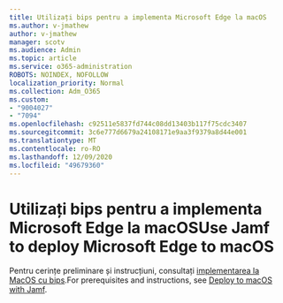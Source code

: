 ```yaml
---
title: Utilizați bips pentru a implementa Microsoft Edge la macOS
ms.author: v-jmathew
author: v-jmathew
manager: scotv
ms.audience: Admin
ms.topic: article
ms.service: o365-administration
ROBOTS: NOINDEX, NOFOLLOW
localization_priority: Normal
ms.collection: Adm_O365
ms.custom:
- "9004027"
- "7094"
ms.openlocfilehash: c92511e5837fd744c08dd13403b117f75cdc3407
ms.sourcegitcommit: 3c6e777d6679a24108171e9aa3f9379a8d44e001
ms.translationtype: MT
ms.contentlocale: ro-RO
ms.lasthandoff: 12/09/2020
ms.locfileid: "49679360"
---
```

# <a name="use-jamf-to-deploy-microsoft-edge-to-macos"></a><span data-ttu-id="53cb5-102">Utilizați bips pentru a implementa Microsoft Edge la macOS</span><span class="sxs-lookup"><span data-stu-id="53cb5-102">Use Jamf to deploy Microsoft Edge to macOS</span></span>

<span data-ttu-id="53cb5-103">Pentru cerințe preliminare și instrucțiuni, consultați [implementarea la MacOS cu bips](https://go.microsoft.com/fwlink/?linkid=2135109).</span><span class="sxs-lookup"><span data-stu-id="53cb5-103">For prerequisites and instructions, see [Deploy to macOS with Jamf](https://go.microsoft.com/fwlink/?linkid=2135109).</span></span>
